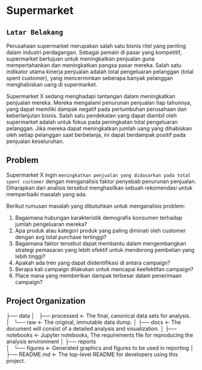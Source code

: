 # Supermarket
## `Latar Belakang`

Perusahaan supermarket merupakan salah satu bisnis ritel yang penting dalam industri perdagangan. Sebagai pemain di pasar yang kompetitif, supermarket bertujuan untuk meningkatkan penjualan guna mempertahankan dan meningkatkan pangsa pasar mereka. Salah satu indikator utama kinerja penjualan adalah total pengeluaran pelanggan (total spent customer), yang mencerminkan seberapa banyak pelanggan menghabiskan uang di supermarket.

Supermarket X sedang menghadapi tantangan dalam meningkatkan penjualan mereka. Mereka mengalami penurunan penjualan tiap tahunnya, yang dapat memiliki dampak negatif pada pertumbuhan perusahaan dan keberlanjutan bisnis. Salah satu pendekatan yang dapat diambil oleh supermarket adalah untuk fokus pada peningkatan total pengeluaran pelanggan. Jika mereka dapat meningkatkan jumlah uang yang dihabiskan oleh setiap pelanggan saat berbelanja, ini dapat berdampak positif pada penjualan keseluruhan. 

## Problem
Supermarket X ingin `meningkatkan penjualan yang didasarkan pada total spent customer` dengan menganalisis faktor penyebab penurunan penjualan. Diharapkan dari analisis tersebut menghasilkan sebuah rekomendasi untuk memperbaiki masalah yang ada.

Berikut rumusan masalah yang dibutuhkan untuk menganalisis problem:
1. Bagaimana hubungan karakteristik demografis konsumen terhadap jumlah pengeluaran mereka? 
2. Apa produk atau kategori produk yang paling diminati oleh customer dengan avg total purchase tertinggi? 
3. Bagaimana faktor tersebut dapat membantu dalam mengembangkan strategi pemasaran yang lebih efektif untuk mendorong pembelian yang lebih tinggi?
4. Apakah ada tren yang dapat diidentifikasi di antara campaign?
5. Berapa kali campaign dilakukan untuk mencapai keefektifan campaign?
6. Place mana yang memberikan dampak terbesar dalam penerimaan campaign?

## Project Organization 
├── data
│   ├── processed      <- The final, canonical data sets for analysis.
│   └── raw            <- The original, immutable data dump.
│
├── docs               <- The document will consist of a detailed analysis and visualization.
│
├── notebooks          <- Jupyter notebooks, The requirements file for reproducing the analysis environment
│
├── reports            
│   └── figures        <- Generated graphics and figures to be used in reporting
│
├── README.md          <- The top-level README for developers using this project.
